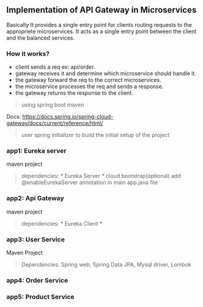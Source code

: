 ## Implementation of API Gateway in Microservices

Basically It provides a single entry point for clients routing requests to the appropriete microservices. It acts as a single entry point between the client and the balanced services.

### How it works?
* client sends a req ex: api/order.
* gateway receives it and determine which microservice should handle it.
* the gateway forward the req to the correct microservices.
* the microservice processes the req and sends a response.
* the gateway returns the response to the client.

> using spring boot maven

Docs: https://docs.spring.io/spring-cloud-gateway/docs/current/reference/html/

> user spring initializer to build the initial setup of the project
### app1: Eureka server
maven project
> dependencies: 
    * Eureka Server
    * cloud bootstrap(optional)
> add @enableEurekaServer annotation in main app.java file
### app2: Api Gateway
maven project
> dependencies: 
    * Eureka Client
    *

### app3: User Service
Maven Project
> Dependencies: Spring web, Spring Data JPA, Mysql driver, Lombok

### app4: Order Service

### app5: Product Service
